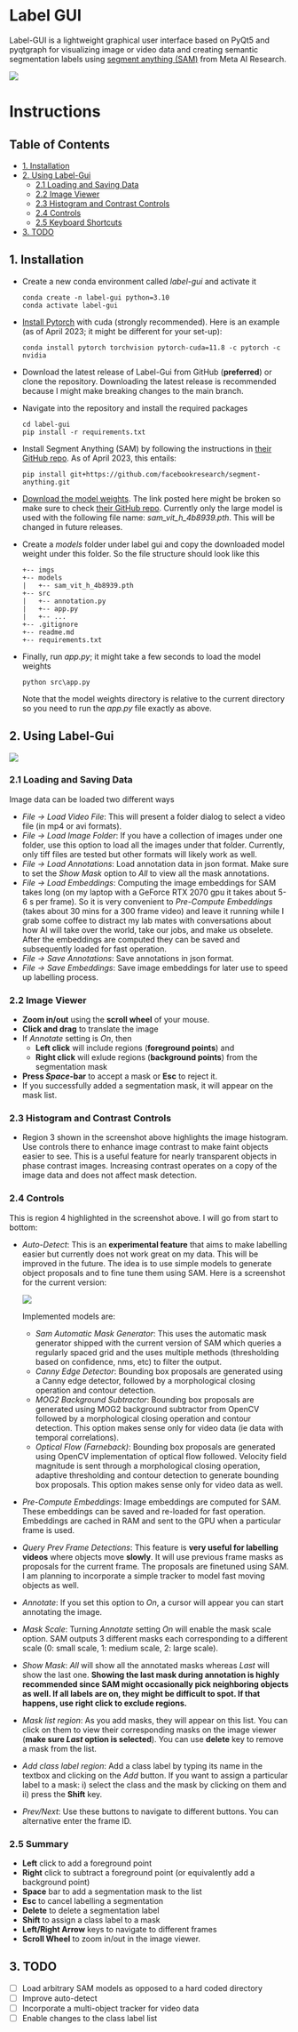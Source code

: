 # Label GUI
Label-GUI is a lightweight graphical user interface based on PyQt5 and pyqtgraph for visualizing image or video data and creating semantic segmentation labels using [segment anything (SAM)](https://github.com/facebookresearch/segment-anything) from Meta AI Research. 

![](./imgs/gui.png)

# Instructions
## Table of Contents
- [1. Installation](#installation)
- [2. Using Label-Gui](#using)
    - [2.1 Loading and Saving Data](#load_save)
    - [2.2 Image Viewer](#viewer)
    - [2.3 Histogram and Contrast Controls](#contrast)
    - [2.4 Controls](#controls)
    - [2.5 Keyboard Shortcuts](#summary)
- [3. TODO](#todo)

## 1. Installation <a name="installation"></a>
- Create a new conda environment called *label-gui* and activate it
    ```
    conda create -n label-gui python=3.10
    conda activate label-gui
    ```
- [Install Pytorch](https://pytorch.org/) with cuda (strongly recommended). Here is an example (as of April 2023; it might be different for your set-up):
    ```
    conda install pytorch torchvision pytorch-cuda=11.8 -c pytorch -c nvidia
    ```

- Download the latest release of Label-Gui from GitHub (**preferred**) or clone the repository. Downloading the latest release is recommended because I might make breaking changes to the main branch.

- Navigate into the repository and install the required packages
    ```
    cd label-gui
    pip install -r requirements.txt
    ```
- Install Segment Anything (SAM) by following the instructions in [their GitHub repo](https://github.com/facebookresearch/segment-anything). As of April 2023, this entails:
    ```
    pip install git+https://github.com/facebookresearch/segment-anything.git
    ```
- [Download the model weights](https://dl.fbaipublicfiles.com/segment_anything/sam_vit_h_4b8939.pth). The link posted here might be broken so make sure to check [their GitHub repo](https://github.com/facebookresearch/segment-anything). Currently only the large model is used with the following file name: *sam_vit_h_4b8939.pth*. This will be changed in future releases. 
- Create a *models* folder under label gui and copy the downloaded model weight under this folder. So the file structure should look like this
    ```
    +-- imgs
    +-- models
    |   +-- sam_vit_h_4b8939.pth
    +-- src
    |   +-- annotation.py
    |   +-- app.py
    |   +-- ...
    +-- .gitignore
    +-- readme.md
    +-- requirements.txt
    ```
- Finally, run *app.py*; it might take a few seconds to load the model weights
    ```
    python src\app.py
    ```
    Note that the model weights directory is relative to the current directory so you need to run the *app.py* file exactly as above.

## 2. Using Label-Gui <a name="using"></a>
![](./imgs/panels.png)
### 2.1 Loading and Saving Data <a name="load_save"></a>
Image data can be loaded two different ways
- *File -> Load Video File*: This will present a folder dialog to select a video file (in mp4 or avi formats).
- *File -> Load Image Folder*: If you have a collection of images under one folder, use this option to load all the images under that folder. Currently, only tiff files are tested but other formats will likely work as well.
- *File -> Load Annotations*: Load annotation data in json format. Make sure to set the *Show Mask* option to *All* to view all the mask annotations.
- *File -> Load Embeddings*: Computing the image embeddings for SAM takes long (on my laptop with a GeForce RTX 2070 gpu it takes about 5-6 s per frame). So it is very convenient to *Pre-Compute Embeddings* (takes about 30 mins for a 300 frame video) and leave it running while I grab some coffee to distract my lab mates with conversations about how AI will take over the world, take our jobs, and make us obselete. After the embeddings are computed they can be saved and subsequently loaded for fast operation. 
- *File -> Save Annotations*: Save annotations in json format.
- *File -> Save Embeddings*: Save image embeddings for later use to speed up labelling process. 

### 2.2 Image Viewer <a name="viewer"></a>
- **Zoom in/out** using the **scroll wheel** of your mouse.
- **Click and drag** to translate the image
- If *Annotate* setting is *On*, then
    - **Left click** will include regions (**foreground points**) and
    - **Right click** will exlude regions (**background points**) from the segmentation mask
- **Press *Space*-bar** to accept a mask or **Esc** to reject it.
- If you successfully added a segmentation mask, it will appear on the mask list.

### 2.3 Histogram and Contrast Controls <a name="contrast"></a>
- Region 3 shown in the screenshot above highlights the image histogram. Use controls there to enhance image contrast to make faint objects easier to see. This is a useful feature for nearly transparent objects in phase contrast images. Increasing contrast operates on a copy of the image data and does not affect mask detection.

### 2.4 Controls <a name="controls"></a>
This is region 4 highlighted in the screenshot above. I will go from start to bottom:
- *Auto-Detect*: This is an **experimental feature** that aims to make labelling easier but currently does not work great on my data. This will be improved in the future. The idea is to use simple models to generate object proposals and to fine tune them using SAM. Here is a screenshot for the current version: 

    ![](./imgs/auto_detect.png)

    Implemented models are:
    - *Sam Automatic Mask Generator*: This uses the automatic mask generator shipped with the current version of SAM which queries a regularly spaced grid and the uses multiple methods (thresholding based on confidence, nms, etc) to filter the output.
    - *Canny Edge Detector*: Bounding box proposals are generated using a Canny edge detector, followed by a morphological closing operation and contour detection.
    - *MOG2 Background Subtractor*: Bounding box proposals are generated using MOG2 background subtractor from OpenCV followed by a morphological closing operation and contour detection. This option makes sense only for video data (ie data with temporal correlations).
    - *Optical Flow (Farneback)*: Bounding box proposals are generated using OpenCV implementation of optical flow followed. Velocity field magnitude is sent through a morphological closing operation, adaptive thresholding and contour detection to generate bounding box proposals. This option makes sense only for video data as well.

- *Pre-Compute Embeddings*: Image embeddings are computed for SAM. These embeddings can be saved and re-loaded for fast operation. Embeddings are cached in RAM and sent to the GPU when a particular frame is used.

- *Query Prev Frame Detections*: This feature is **very useful for labelling videos** where objects move **slowly**. It will use previous frame masks as proposals for the current frame. The proposals are finetuned using SAM. I am planning to incorporate a simple tracker to model fast moving objects as well.

- *Annotate*: If you set this option to *On*, a cursor will appear you can start annotating the image. 

- *Mask Scale*: Turning *Annotate* setting *On* will enable the mask scale option. SAM outputs 3 different masks each corresponding to a different scale (0: small scale, 1: medium scale, 2: large scale).

- *Show Mask*: *All* will show all the annotated masks whereas *Last* will show the last one. **Showing the last mask during annotation is highly recommended since SAM might occasionally pick neighboring objects as well. If all labels are on, they might be difficult to spot. If that happens, use right click to exclude regions.**

- *Mask list region*: As you add masks, they will appear on this list. You can click on them to view their corresponding masks on the image viewer (**make sure *Last* option is selected**). You can use **delete** key to remove a mask from the list.

- *Add class label region*: Add a class label by typing its name in the textbox and clicking on the *Add* button. If you want to assign a particular label to a mask: i) select the class and the mask by clicking on them and ii) press the **Shift** key.

- *Prev/Next*: Use these buttons to navigate to different buttons. You can alternative enter the frame ID.

### 2.5 Summary <a name="summary"></a>
- **Left** click to add a foreground point
- **Right** click to subtract a foreground point (or equivalently add a background point)
- **Space** bar to add a segmentation mask to the list
- **Esc** to cancel labelling a segmentation 
- **Delete** to delete a segmentation label
- **Shift** to assign a class label to a mask
- **Left/Right Arrow** keys to navigate to different frames
- **Scroll Wheel** to zoom in/out in the image viewer.

## 3. TODO <a name="todo"></a>
- [ ] Load arbitrary SAM models as opposed to a hard coded directory
- [ ] Improve auto-detect
- [ ] Incorporate a multi-object tracker for video data
- [ ] Enable changes to the class label list
